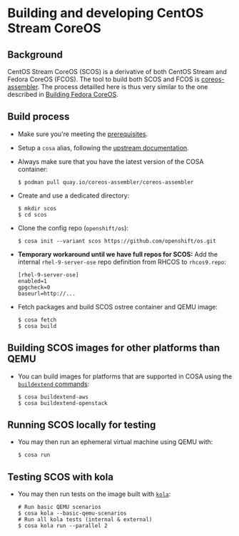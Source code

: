 # Building and developing CentOS Stream CoreOS

## Background

CentOS Stream CoreOS (SCOS) is a derivative of both CentOS Stream and Fedora
CoreOS (FCOS). The tool to build both SCOS and FCOS is [coreos-assembler]. The
process detailled here is thus very similar to the one described in [Building
Fedora CoreOS].

## Build process

- Make sure you're meeting the [prerequisites].

- Setup a `cosa` alias, following the [upstream documentation][cosa-alias].

- Always make sure that you have the latest version of the COSA container:
  ```
  $ podman pull quay.io/coreos-assembler/coreos-assembler
  ```

- Create and use a dedicated directory:
  ```
  $ mkdir scos
  $ cd scos
  ```

- Clone the config repo (`openshift/os`):
  ```
  $ cosa init --variant scos https://github.com/openshift/os.git
  ```

- **Temporary workaround until we have full repos for SCOS:** Add the internal
  `rhel-9-server-ose` repo definition from RHCOS to `rhcos9.repo`:
  ```
  [rhel-9-server-ose]
  enabled=1
  gpgcheck=0
  baseurl=http://...
  ```

- Fetch packages and build SCOS ostree container and QEMU image:
  ```
  $ cosa fetch
  $ cosa build
  ```

## Building SCOS images for other platforms than QEMU

- You can build images for platforms that are supported in COSA using the
  [`buildextend` commands][buildextend]:
  ```
  $ cosa buildextend-aws
  $ cosa buildextend-openstack
  ```

## Running SCOS locally for testing

- You may then run an ephemeral virtual machine using QEMU with:
  ```
  $ cosa run
  ```

## Testing SCOS with kola

- You may then run tests on the image built with [`kola`][kola]:
  ```
  # Run basic QEMU scenarios
  $ cosa kola --basic-qemu-scenarios
  # Run all kola tests (internal & external)
  $ cosa kola run --parallel 2
  ```

[coreos-assembler]: https://github.com/coreos/coreos-assembler/
[Building Fedora CoreOS]: https://coreos.github.io/coreos-assembler/building-fcos/
[prerequisites]: https://coreos.github.io/coreos-assembler/building-fcos/#getting-started---prerequisites
[cosa-alias]: https://coreos.github.io/coreos-assembler/building-fcos/#define-a-bash-alias-to-run-cosa
[buildextend]: https://coreos.github.io/coreos-assembler/cosa/#buildextend-commands
[kola]: https://coreos.github.io/coreos-assembler/kola/

